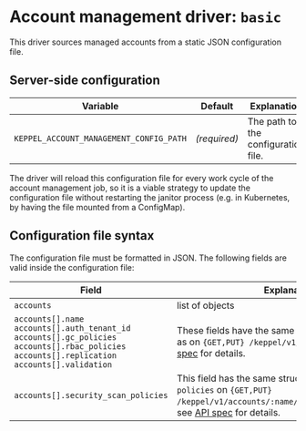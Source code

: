 # Account management driver: `basic`

This driver sources managed accounts from a static JSON configuration file.

## Server-side configuration

| Variable | Default | Explanation |
| -------- | ------- | ----------- |
| `KEPPEL_ACCOUNT_MANAGEMENT_CONFIG_PATH` | *(required)* | The path to the configuration file. |

The driver will reload this configuration file for every work cycle of the account management job, so it is a viable
strategy to update the configuration file without restarting the janitor process (e.g. in Kubernetes, by having the file mounted
from a ConfigMap).

## Configuration file syntax

The configuration file must be formatted in JSON.
The following fields are valid inside the configuration file:

| Field | Explanation |
| ----- | ----------- |
| `accounts` | list of objects | A list of objects, one for each managed account. Any managed accounts that exists in the database, but is not included in this list will be deleted. |
| `accounts[].name`<br>`accounts[].auth_tenant_id`<br>`accounts[].gc_policies`<br>`accounts[].rbac_policies`<br>`accounts[].replication`<br>`accounts[].validation` | These fields have the same structure and meaning as on `{GET,PUT} /keppel/v1/accounts/:name`; see [API spec](../api-spec.md) for details. |
| `accounts[].security_scan_policies` | This field has the same structure and meaning as `policies` on `{GET,PUT} /keppel/v1/accounts/:name/security_scan_policies`; see [API spec](../api-spec.md) for details. |
